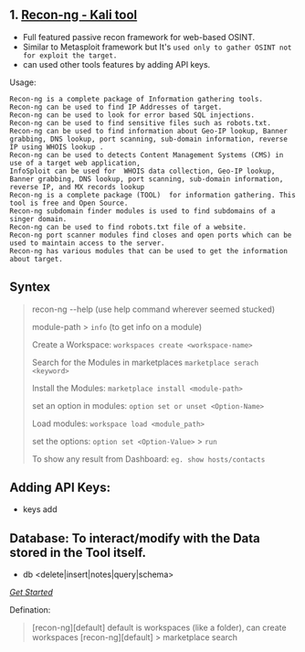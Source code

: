 ## 1. [Recon-ng - Kali tool](https://hackertarget.com/recon-ng-tutorial/)
- Full featured passive recon framework for web-based OSINT.
- Similar to Metasploit framework but It's ```used only to gather OSINT not for exploit the target.```
- can used other tools features by adding API keys.

Usage:

    Recon-ng is a complete package of Information gathering tools.
    Recon-ng can be used to find IP Addresses of target.
    Recon-ng can be used to look for error based SQL injections.
    Recon-ng can be used to find sensitive files such as robots.txt.
    Recon-ng can be used to find information about Geo-IP lookup, Banner grabbing, DNS lookup, port scanning, sub-domain information, reverse IP using WHOIS lookup .
    Recon-ng can be used to detects Content Management Systems (CMS) in use of a target web application,
    InfoSploit can be used for  WHOIS data collection, Geo-IP lookup, Banner grabbing, DNS lookup, port scanning, sub-domain information, reverse IP, and MX records lookup
    Recon-ng is a complete package (TOOL)  for information gathering. This tool is free and Open Source.
    Recon-ng subdomain finder modules is used to find subdomains of a singer domain.
    Recon-ng can be used to find robots.txt file of a website.
    Recon-ng port scanner modules find closes and open ports which can be used to maintain access to the server.
    Recon-ng has various modules that can be used to get the information about target.

## Syntex
> recon-ng --help (use help command wherever seemed stucked)
> 
> module-path > `info` (to get info on a module)
>
> Create a Workspace: `workspaces create <workspace-name>`
> 
> Search for the Modules in marketplaces `marketplace serach <keyword>`
>
> Install the Modules: `marketplace install <module-path>`
>
> set an option in modules: `option set or unset <Option-Name>`
> 
> Load modules:  `workspace load <module_path>`
>
> set the options: `option set <Option-Value>` > `run`
>
> To show any result from Dashboard: `eg. show hosts/contacts`

## Adding API Keys:
- keys add <API-Name> <API-Keys>

## Database: To interact/modify with the Data stored in the Tool itself.
- db <delete|insert|notes|query|schema>


*[Get Started](https://www.geeksforgeeks.org/recon-ng-installation-on-kali-linux/)*

Defination:
> [recon-ng][default] default is workspaces (like a folder), can create workspaces
> [recon-ng][default] > marketplace search <keywork> 
 


